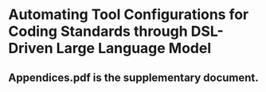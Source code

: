 # Automating Tool Configurations for Coding Standards through DSL-Driven Large Language Model

## Appendices.pdf is the supplementary document.
